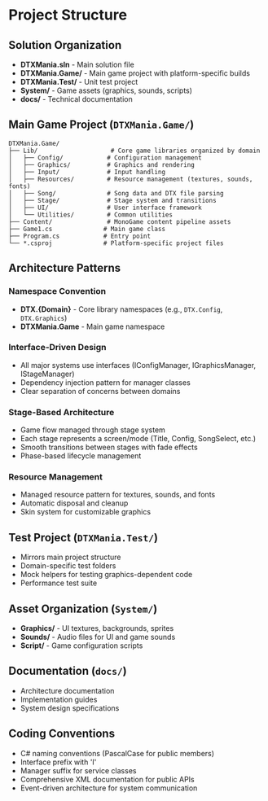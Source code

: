 # Project Structure

## Solution Organization
- **DTXMania.sln** - Main solution file
- **DTXMania.Game/** - Main game project with platform-specific builds
- **DTXMania.Test/** - Unit test project
- **System/** - Game assets (graphics, sounds, scripts)
- **docs/** - Technical documentation

## Main Game Project (`DTXMania.Game/`)
```
DTXMania.Game/
├── Lib/                    # Core game libraries organized by domain
│   ├── Config/            # Configuration management
│   ├── Graphics/          # Graphics and rendering
│   ├── Input/             # Input handling
│   ├── Resources/         # Resource management (textures, sounds, fonts)
│   ├── Song/              # Song data and DTX file parsing
│   ├── Stage/             # Stage system and transitions
│   ├── UI/                # User interface framework
│   └── Utilities/         # Common utilities
├── Content/               # MonoGame content pipeline assets
├── Game1.cs              # Main game class
├── Program.cs            # Entry point
└── *.csproj              # Platform-specific project files
```

## Architecture Patterns

### Namespace Convention
- **DTX.{Domain}** - Core library namespaces (e.g., `DTX.Config`, `DTX.Graphics`)
- **DTXMania.Game** - Main game namespace

### Interface-Driven Design
- All major systems use interfaces (IConfigManager, IGraphicsManager, IStageManager)
- Dependency injection pattern for manager classes
- Clear separation of concerns between domains

### Stage-Based Architecture
- Game flow managed through stage system
- Each stage represents a screen/mode (Title, Config, SongSelect, etc.)
- Smooth transitions between stages with fade effects
- Phase-based lifecycle management

### Resource Management
- Managed resource pattern for textures, sounds, and fonts
- Automatic disposal and cleanup
- Skin system for customizable graphics

## Test Project (`DTXMania.Test/`)
- Mirrors main project structure
- Domain-specific test folders
- Mock helpers for testing graphics-dependent code
- Performance test suite

## Asset Organization (`System/`)
- **Graphics/** - UI textures, backgrounds, sprites
- **Sounds/** - Audio files for UI and game sounds
- **Script/** - Game configuration scripts

## Documentation (`docs/`)
- Architecture documentation
- Implementation guides
- System design specifications

## Coding Conventions
- C# naming conventions (PascalCase for public members)
- Interface prefix with 'I'
- Manager suffix for service classes
- Comprehensive XML documentation for public APIs
- Event-driven architecture for system communication